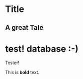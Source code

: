 <!--*
  title: Hello World Title
  description: This blog post is a test.
  tags: ["Java", "Plugin Development", "NetBeans"]
*-->

# Title #
## A great Tale ##

# test! database :-)

Tester!

This is **bold** text.